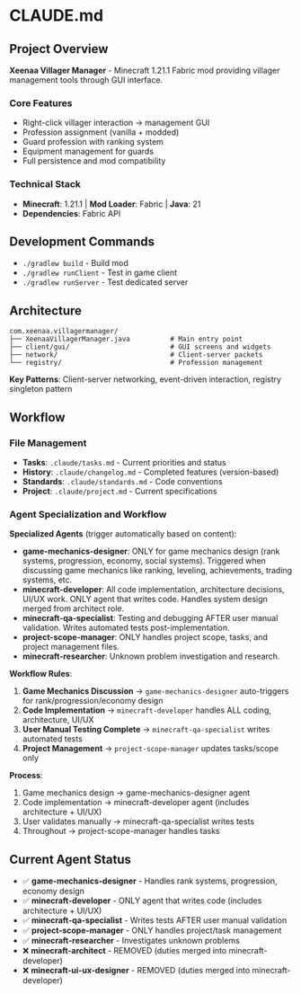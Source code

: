 # CLAUDE.md

## Project Overview
**Xeenaa Villager Manager** - Minecraft 1.21.1 Fabric mod providing villager management tools through GUI interface.

### Core Features
- Right-click villager interaction → management GUI
- Profession assignment (vanilla + modded)
- Guard profession with ranking system
- Equipment management for guards
- Full persistence and mod compatibility

### Technical Stack
- **Minecraft**: 1.21.1 | **Mod Loader**: Fabric | **Java**: 21
- **Dependencies**: Fabric API

## Development Commands
- `./gradlew build` - Build mod
- `./gradlew runClient` - Test in game client
- `./gradlew runServer` - Test dedicated server

## Architecture
```
com.xeenaa.villagermanager/
├── XeenaaVillagerManager.java          # Main entry point
├── client/gui/                         # GUI screens and widgets
├── network/                            # Client-server packets
└── registry/                           # Profession management
```

**Key Patterns**: Client-server networking, event-driven interaction, registry singleton pattern

## Workflow

### File Management
- **Tasks**: `.claude/tasks.md` - Current priorities and status
- **History**: `.claude/changelog.md` - Completed features (version-based)
- **Standards**: `.claude/standards.md` - Code conventions
- **Project**: `.claude/project.md` - Current specifications

### Agent Specialization and Workflow

**Specialized Agents** (trigger automatically based on content):
- **game-mechanics-designer**: ONLY for game mechanics design (rank systems, progression, economy, social systems). Triggered when discussing game mechanics like ranking, leveling, achievements, trading systems, etc.
- **minecraft-developer**: All code implementation, architecture decisions, UI/UX work. ONLY agent that writes code. Handles system design merged from architect role.
- **minecraft-qa-specialist**: Testing and debugging AFTER user manual validation. Writes automated tests post-implementation.
- **project-scope-manager**: ONLY handles project scope, tasks, and project management files.
- **minecraft-researcher**: Unknown problem investigation and research.

**Workflow Rules**:
1. **Game Mechanics Discussion** → `game-mechanics-designer` auto-triggers for rank/progression/economy design
2. **Code Implementation** → `minecraft-developer` handles ALL coding, architecture, UI/UX
3. **User Manual Testing Complete** → `minecraft-qa-specialist` writes automated tests
4. **Project Management** → `project-scope-manager` updates tasks/scope only

**Process**:
1. Game mechanics design → game-mechanics-designer agent
2. Code implementation → minecraft-developer agent (includes architecture + UI/UX)
3. User validates manually → minecraft-qa-specialist writes tests
4. Throughout → project-scope-manager handles tasks

## Current Agent Status
- ✅ **game-mechanics-designer** - Handles rank systems, progression, economy design
- ✅ **minecraft-developer** - ONLY agent that writes code (includes architecture + UI/UX)
- ✅ **minecraft-qa-specialist** - Writes tests AFTER user manual validation
- ✅ **project-scope-manager** - ONLY handles project/task management
- ✅ **minecraft-researcher** - Investigates unknown problems
- ❌ **minecraft-architect** - REMOVED (duties merged into minecraft-developer)
- ❌ **minecraft-ui-ux-designer** - REMOVED (duties merged into minecraft-developer)